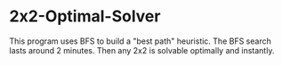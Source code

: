 # 2x2-Optimal-Solver
This program uses BFS to build a "best path" heuristic. The BFS search lasts around 2 minutes. Then any 2x2 is solvable optimally and instantly.
